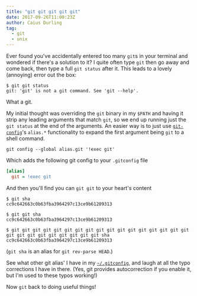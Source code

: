 ```yaml
---
title: "git git git git git"
date: 2017-09-26T11:00:23Z
author: Caius Durling
tag:
  - git
  - unix
---
```


Ever found you've accidentally entered too many `git`s in your terminal and wondered if there's a solution to it? I quite often type `git` then go away and come back, then type a full `git status` after it. This leads to a lovely (annoying) error out the box:

```shell
$ git git status
git: 'git' is not a git command. See 'git --help'.
```

What a git.

My initial thought was overriding the `git` binary in my `$PATH` and having it strip any leading arguments that match `git`, so we end up running just the `git status` at the end of the arguments. An easier way is to just use [`git-config`][gitconfig]'s `alias.*` functionality to expand the first argument being `git` to a shell command.

```shell
git config --global alias.git '!exec git'
```

Which adds the following git config to your `.gitconfig` file

```ini
[alias]
  git = !exec git
```

And then you'll find you can `git git` to your heart's content

```shell
$ git sha
cc9c642663c0b63fba3964297c13ce9b61209313

$ git git sha
cc9c642663c0b63fba3964297c13ce9b61209313

$ git git git git git git git git git git git git git git git git git git git git git git git git git git sha
cc9c642663c0b63fba3964297c13ce9b61209313
```

(`git sha` is an alias for `git rev-parse HEAD`.)

See what other git alias' I have in my [`~/.gitconfig`][gitconfig], and laugh at all the typo corrections I have in there. (Yes, git provides autocorrection if you enable it, but I'm used to these typos working!)

Now `git` back to doing useful things!

[git-config]: https://git-scm.com/docs/git-config
[gitconfig]: https://github.com/caius/zshrc/blob/master/dotfiles/gitconfig
